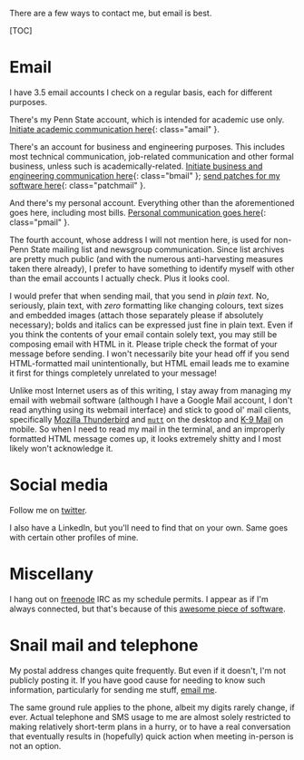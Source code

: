 There are a few ways to contact me, but email is best.

[TOC]

# Email
I have 3.5&nbsp;email accounts I check on a regular basis, each for different purposes.

There's my Penn State account, which is intended for academic use only. [Initiate academic communication here](/JavaScript){: class="amail" }.

There's an account for business and engineering purposes. This includes most technical communication, job-related communication and other formal business, unless such is academically-related. [Initiate business and engineering communication here](/JavaScript){: class="bmail" }; [send patches for my software here](/JavaScript){: class="patchmail" }.

And there's my personal account. Everything other than the aforementioned goes here, including most bills. [Personal communication goes here](/JavaScript){: class="pmail" }.

The fourth account, whose address I will not mention here, is used for non-Penn State mailing list and newsgroup communication. Since list archives are pretty much public (and with the numerous anti-harvesting measures taken there already), I prefer to have something to identify myself with other than the email accounts I actually check. Plus it looks cool.

I would prefer that when sending mail, that you send in _plain text_. No, seriously, plain text, with _zero_ formatting like changing colours, text sizes and embedded images (attach those separately please if absolutely necessary); bolds and italics can be expressed just fine in plain text. Even if you think the contents of your email contain solely text, you may still be composing email with HTML in it. Please triple check the format of your message before sending. I won't necessarily bite your head off if you send HTML-formatted mail unintentionally, but HTML email leads me to examine it first for things completely unrelated to your message!

Unlike most Internet users as of this writing, I stay away from managing my email with webmail software (although I have a Google Mail account, I don't read anything using its webmail interface) and stick to good ol' mail clients, specifically [Mozilla Thunderbird](http://www.mozilla.org/thunderbird) and [``mutt``](http://www.mutt.org/) on the desktop and [K-9 Mail](https://code.google.com/p/k9mail/) on mobile. So when I need to read my mail in the terminal, and an improperly formatted HTML message comes up, it looks extremely shitty and I most likely won't acknowledge it.

# Social media
Follow me on [twitter](https://twitter.com/vishwin8).

I also have a LinkedIn, but you'll need to find that on your own. Same goes with certain other profiles of mine.

# Miscellany
I hang out on [freenode](http://freenode.net/) IRC as my schedule permits. I appear as if I'm always connected, but that's because of this [awesome piece of software](http://znc.in/).

# Snail mail and telephone
My postal address changes quite frequently. But even if it doesn't, I'm not publicly posting it. If you have good cause for needing to know such information, particularly for sending me stuff, [email me](#email).

The same ground rule applies to the phone, albeit my digits rarely change, if ever. Actual telephone and SMS usage to me are almost solely restricted to making relatively short-term plans in a hurry, or to have a real conversation that eventually results in (hopefully) quick action when meeting in-person is not an option.
